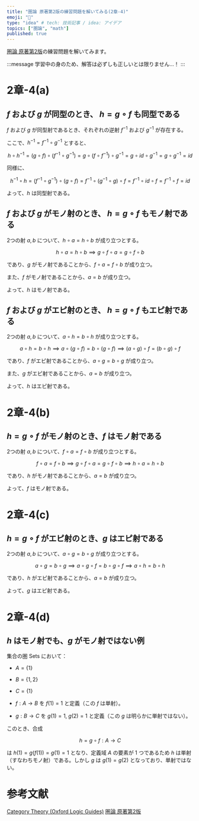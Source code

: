 ```yaml
---
title: "圏論 原著第2版の練習問題を解いてみる(2章-4)"
emoji: "🔄"
type: "idea" # tech: 技術記事 / idea: アイデア
topics: ["圏論", "math"]
published: true
---
```

[圏論 原著第2版](https://amzn.to/40w88Oq)の練習問題を解いてみます。

:::message
学習中の身のため、解答は必ずしも正しいとは限りません…！
:::

# 2章-4(a)

## $f$ および $g$ が同型のとき、 $h = g \circ f$ も同型である

$f$ および $g$ が同型射であるとき、それぞれの逆射 $f^{-1}$ および $g^{-1}$ が存在する。

ここで、$h^{-1} = f^{-1} \circ g^{-1}$ とすると、

$$
h \circ h^{-1} = (g \circ f) \circ (f^{-1} \circ g^{-1}) = g \circ (f \circ f^{-1}) \circ g^{-1} = g \circ id \circ g^{-1} = g \circ g^{-1} = id
$$

同様に、

$$
h^{-1} \circ h = (f^{-1} \circ g^{-1}) \circ (g \circ f) = f^{-1} \circ (g^{-1} \circ g) \circ f = f^{-1} \circ id \circ f = f^{-1} \circ f = id
$$

よって、$h$ は同型射である。

## $f$ および $g$ がモノ射のとき、 $h = g \circ f$ もモノ射である

2つの射 $a, b$ について、$h \circ a = h \circ b$ が成り立つとする。

$$
h \circ a = h \circ b \implies g \circ f \circ a = g \circ f \circ b
$$

であり、$g$ がモノ射であることから、$f \circ a = f \circ b$ が成り立つ。

また、$f$ がモノ射であることから、$a = b$ が成り立つ。

よって、$h$ はモノ射である。

## $f$ および $g$ がエピ射のとき、 $h = g \circ f$ もエピ射である

2つの射 $a, b$ について、$a \circ h = b \circ h$ が成り立つとする。

$$
a \circ h = b \circ h \implies a \circ (g \circ f) = b \circ (g \circ f) \implies (a \circ g) \circ f = (b \circ g) \circ f
$$

であり、$f$ がエピ射であることから、$a \circ g = b \circ g$ が成り立つ。

また、$g$ がエピ射であることから、$a = b$ が成り立つ。

よって、$h$ はエピ射である。

# 2章-4(b)

## $h = g \circ f$ がモノ射のとき、$f$ はモノ射である

2つの射 $a, b$ について、$f \circ a = f \circ b$ が成り立つとする。

$$
f \circ a = f \circ b \implies g \circ f \circ a = g \circ f \circ b \implies h \circ a = h \circ b
$$

であり、$h$ がモノ射であることから、$a = b$ が成り立つ。

よって、$f$ はモノ射である。

# 2章-4(c)

## $h = g \circ f$ がエピ射のとき、$g$ はエピ射である

2つの射 $a, b$ について、$a \circ g = b \circ g$ が成り立つとする。

$$
a \circ g = b \circ g \implies a \circ g \circ f = b \circ g \circ f \implies a \circ h = b \circ h
$$

であり、$h$ がエピ射であることから、$a = b$ が成り立つ。

よって、$g$ はエピ射である。

# 2章-4(d)

## $h$ はモノ射でも、$g$ がモノ射ではない例

集合の圏 $\text{Sets}$ において：

- $A = \{1\}$
- $B = \{1,2\}$
- $C = \{1\}$

- $f: A \to B$ を $f(1) = 1$ と定義（この $f$ は単射）。
- $g: B \to C$ を $g(1) = 1, \; g(2) = 1$ と定義（この $g$ は明らかに単射ではない）。

このとき、合成

$$
h = g \circ f: A \to C
$$

は $h(1) = g(f(1)) = g(1) = 1$ となり、定義域 $A$ の要素が $1$ つであるため $h$ は単射（すなわちモノ射）である。しかし $g$ は $g(1) = g(2)$ となっており、単射ではない。

# 参考文献
[Category Theory (Oxford Logic Guides)](https://amzn.to/4awkkSJ)
[圏論 原著第2版](https://amzn.to/40w88Oq)

